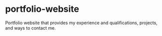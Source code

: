# portfolio-website
Portfolio website that provides my experience and qualifications, projects, and ways to contact me.
